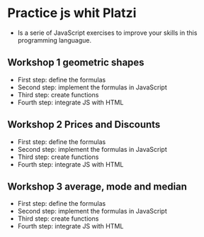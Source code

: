 # Practice js whit Platzi

- Is a serie of JavaScript exercises to improve your skills in this programming languague.

## Workshop 1  geometric shapes
- First step: define the formulas
- Second step: implement the formulas in JavaScript
- Third step: create functions
- Fourth step: integrate JS with HTML

## Workshop 2 Prices and Discounts

- First step: define the formulas
- Second step: implement the formulas in JavaScript
- Third step: create functions
- Fourth step: integrate JS with HTML


## Workshop 3 average, mode and median

- First step: define the formulas
- Second step: implement the formulas in JavaScript
- Third step: create functions
- Fourth step: integrate JS with HTML